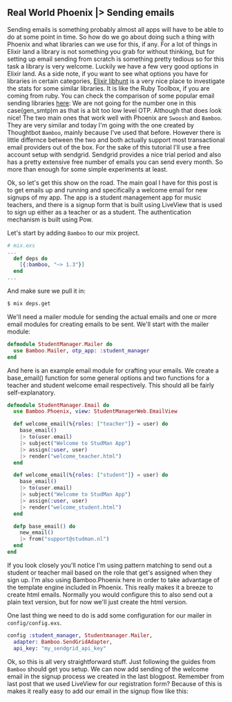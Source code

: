 ## Real World Phoenix |> Sending emails

Sending emails is something probably almost all apps will have to be able to do at some point in time. So how do we go about doing such a thing with
Phoenix and what libraries can we use for this, if any. For a lot of things in Elixir land a library is not something you grab for without thinking, but for setting up
email sending from scratch is something pretty tedious so for this task a library is very welcome. Luckily we have a few very good options in Elixir land. As a side note, if
you want to see what options you have for libraries in certain categories, [Elixir libhunt](https://elixir.libhunt.com/categories/705-email) is a very nice place to investigate the stats for some similar libraries. It is like the Ruby Toolbox, if you are coming from ruby.
You can check the comparison of some popular email sending libraries [here](https://elixir.libhunt.com/categories/705-email): 
We are not going for the number one in this case(gen_smtp)m as that is a bit too low level OTP. Although that does look nice! The two main ones that work well with Phoenix are
`Swoosh` and `Bamboo`. They are very similar and today I'm going with the one created by Thoughtbot `Bamboo`, mainly because I've used that before. However there is little differnce between the two and both actually support most transactional email providers out of the box. For the sake of this tutorial I'll use a free account setup with sendgrid. Sendgrid provides a nice trial period and also has a pretty extensive free number of emails you can send every month. So more than enough for some simple experiments at least.

Ok, so let's get this show on the road. The main goal I have for this post is to get emails up and running and specifically a welcome email for new signups of my app. The app is a student management app for music teachers, and there is a signup form that is built using LiveView that is used to sign up either as a teacher or as a student. The authentication mechanism is built using Pow. 

Let's start by adding `Bamboo` to our mix project.

```elixir
# mix.exs
...
  def deps do
    [{:bamboo, "~> 1.3"}]
  end
...
```

And make sure we pull it in:

```bash
$ mix deps.get
```

We'll need a mailer module for sending the actual emails and one or more email modules for creating emails to be sent. We'll start with the mailer module:

```elixir
defmodule StudentManager.Mailer do
  use Bamboo.Mailer, otp_app: :student_manager
end
```

And here is an example email module for crafting your emails. We create a base_email() function for some general options and two functions for a teacher and student welcome email respectively. This should all be fairly self-explanatory.

```elixir
defmodule StudentManager.Email do
  use Bamboo.Phoenix, view: StudentManagerWeb.EmailView

  def welcome_email(%{roles: ["teacher"]} = user) do
    base_email()
    |> to(user.email)
    |> subject("Welcome to StudMan App")
    |> assign(:user, user)
    |> render("welcome_teacher.html")
  end

  def welcome_email(%{roles: ["student"]} = user) do
    base_email()
    |> to(user.email)
    |> subject("Welcome to StudMan App")
    |> assign(:user, user)
    |> render("welcome_student.html")
  end

  defp base_email() do
    new_email()
    |> from("support@studman.nl")
  end
end
```

If you look closely you'll notice I'm using pattern matching to send out a student or teacher mail based on the role that get's assigned when they sign up. I'm also using Bamboo.Phoenix here in order to take advantage of the template engine included in Phoenix. This really makes it a breeze to create html emails. Normally you would configure this to also send out a plain text version, but for now we'll just create the html version.

One last thing we need to do is add some configuration for our mailer in `config/config.exs`.

```elixir
config :student_manager, Studentmanager.Mailer,
  adapter: Bamboo.SendGridAdapter,
  api_key: "my_sendgrid_api_key"
```

Ok, so this is all very straightforward stuff. Just following the guides from `Bamboo` should get you setup. We can now add sending of the welcome email in the signup process we created in the last blogpost. Remember from last post that we used LiveView for our registration form? Because of this is makes it really easy to add our email in the signup flow like this:

```elixir

```
